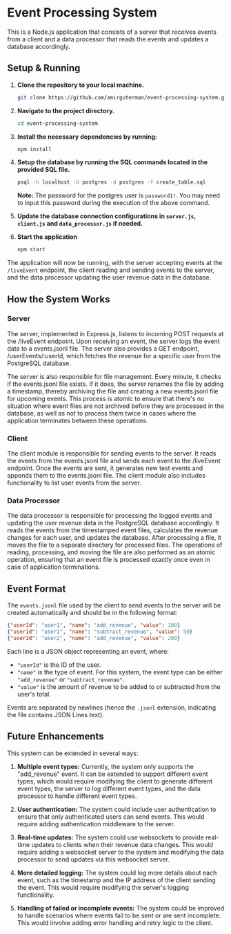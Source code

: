 # Event Processing System

This is a Node.js application that consists of a server that receives events from a client and a data processor that reads the events and updates a database accordingly.

## Setup & Running

1. **Clone the repository to your local machine.**

    ```sh
    git clone https://github.com/amirguterman/event-processing-system.git
    ```

2. **Navigate to the project directory.**

    ```sh
    cd event-processing-system
    ```

3. **Install the necessary dependencies by running:**

    ```sh
    npm install
    ```

4. **Setup the database by running the SQL commands located in the provided SQL file.** 

    ```sh
    psql -h localhost -U postgres -d postgres -f create_table.sql
    ```

   **Note:** The password for the postgres user is `password1!`. You may need to input this password during the execution of the above command.

5. **Update the database connection configurations in `server.js`, `client.js` and `data_processor.js` if needed.**

6. **Start the application**

    ```sh
    npm start
    ```

The application will now be running, with the server accepting events at the `/liveEvent` endpoint, the client reading and sending events to the server, and the data processor updating the user revenue data in the database.

## How the System Works

### Server
The server, implemented in Express.js, listens to incoming POST requests at the /liveEvent endpoint. Upon receiving an event, the server logs the event data to a events.jsonl file. The server also provides a GET endpoint, /userEvents/:userId, which fetches the revenue for a specific user from the PostgreSQL database.

The server is also responsible for file management. Every minute, it checks if the events.jsonl file exists. If it does, the server renames the file by adding a timestamp, thereby archiving the file and creating a new events.jsonl file for upcoming events. This process is atomic to ensure that there's no situation where event files are not archived before they are processed in the database, as well as not to process them twice in cases where the application terminates between these operations.

### Client
The client module is responsible for sending events to the server. It reads the events from the events.jsonl file and sends each event to the /liveEvent endpoint. Once the events are sent, it generates new test events and appends them to the events.jsonl file. The client module also includes functionality to list user events from the server.

### Data Processor
The data processor is responsible for processing the logged events and updating the user revenue data in the PostgreSQL database accordingly. It reads the events from the timestamped event files, calculates the revenue changes for each user, and updates the database. After processing a file, it moves the file to a separate directory for processed files. The operations of reading, processing, and moving the file are also performed as an atomic operation, ensuring that an event file is processed exactly once even in case of application terminations.

## Event Format

The `events.jsonl` file used by the client to send events to the server will be created automatically and should be in the following format:

```json
{"userId": "user1", "name": "add_revenue", "value": 100}
{"userId": "user1", "name": "subtract_revenue", "value": 50}
{"userId": "user2", "name": "add_revenue", "value": 200}
```

Each line is a JSON object representing an event, where:

- `"userId"` is the ID of the user.
- `"name"` is the type of event. For this system, the event type can be either `"add_revenue"` or `"subtract_revenue"`.
- `"value"` is the amount of revenue to be added to or subtracted from the user's total.

Events are separated by newlines (hence the `.jsonl` extension, indicating the file contains JSON Lines text).

## Future Enhancements

This system can be extended in several ways:

1. **Multiple event types:** Currently, the system only supports the "add_revenue" event. It can be extended to support different event types, which would require modifying the client to generate different event types, the server to log different event types, and the data processor to handle different event types.

2. **User authentication:** The system could include user authentication to ensure that only authenticated users can send events. This would require adding authentication middleware to the server.

3. **Real-time updates:** The system could use websockets to provide real-time updates to clients when their revenue data changes. This would require adding a websocket server to the system and modifying the data processor to send updates via this websocket server.

4. **More detailed logging:** The system could log more details about each event, such as the timestamp and the IP address of the client sending the event. This would require modifying the server's logging functionality.

5. **Handling of failed or incomplete events:** The system could be improved to handle scenarios where events fail to be sent or are sent incomplete. This would involve adding error handling and retry logic to the client.
